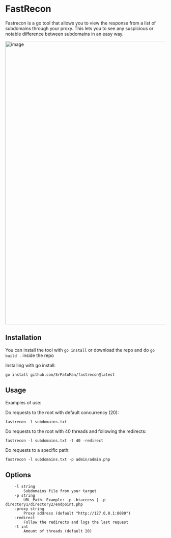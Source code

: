 # FastRecon
Fastrecon is a go tool that allows you to view the response from a list of subdomains through your proxy. This lets you to see any suspicious or notable difference between subdomains in an easy way.


<img width="1881" height="889" alt="image" src="https://github.com/user-attachments/assets/77ed8f92-cc4a-4b9a-89f9-5506c5bce237" />


## Installation

You can install the tool with `go install` or download the repo and do `go build .` inside the repo

Installing with go install:

```go install github.com/SrPatoMan/fastrecon@latest```

## Usage

Examples of use:

Do requests to the root with default concurrency (20):

```fastrecon -l subdomains.txt```

Do requests to the root with 40 threads and following the redirects:

```fastrecon -l subdomains.txt -t 40 -redirect```

Do requests to a specific path:

```fastrecon -l subdomains.txt -p admin/admin.php```


## Options

```Usage of fastrecon:
    -l string
      	Subdomains file from your target
    -p string
      	URL Path. Example: -p .htaccess | -p directory1/directory2/endpoint.php
    -proxy string
      	Proxy address (default "http://127.0.0.1:8080")
    -redirect
      	Follow the redirects and logs the last request
    -t int
      	Amount of threads (default 20)
```
